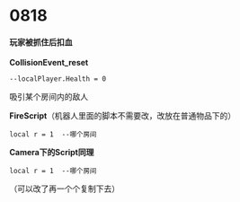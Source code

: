 # 0818

#### 玩家被抓住后扣血

**CollisionEvent_reset**

```
--localPlayer.Health = 0
```



吸引某个房间内的敌人

**FireScript**（机器人里面的脚本不需要改，改放在普通物品下的）

```
local r = 1  --哪个房间
```

**Camera下的Script同理**

```
local r = 1  --哪个房间
```

（可以改了再一个个复制下去）